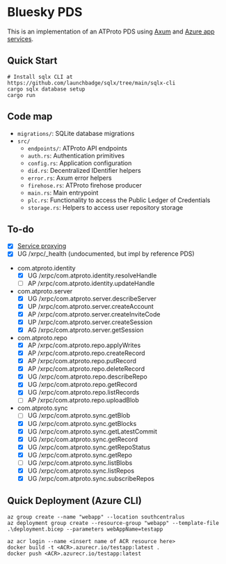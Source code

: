 # Bluesky PDS
This is an implementation of an ATProto PDS using [Axum](https://github.com/tokio-rs/axum) and [Azure app services](https://learn.microsoft.com/en-us/azure/app-service/overview).

## Quick Start
```
# Install sqlx CLI at https://github.com/launchbadge/sqlx/tree/main/sqlx-cli
cargo sqlx database setup
cargo run
```

## Code map
* `migrations/`: SQLite database migrations
* `src/`
  * `endpoints/`: ATProto API endpoints
  * `auth.rs`: Authentication primitives
  * `config.rs`: Application configuration
  * `did.rs`: Decentralized IDentifier helpers
  * `error.rs`: Axum error helpers
  * `firehose.rs`: ATProto firehose producer
  * `main.rs`: Main entrypoint
  * `plc.rs`: Functionality to access the Public Ledger of Credentials
  * `storage.rs`: Helpers to access user repository storage

## To-do
- [X] [Service proxying](https://atproto.com/specs/xrpc#service-proxying)
- [X] UG /xrpc/_health (undocumented, but impl by reference PDS)
- com.atproto.identity
    - [X] UG /xrpc/com.atproto.identity.resolveHandle
    - [ ] AP /xrpc/com.atproto.identity.updateHandle
- com.atproto.server
    - [X] UG /xrpc/com.atproto.server.describeServer
    - [X] UP /xrpc/com.atproto.server.createAccount
    - [X] AP /xrpc/com.atproto.server.createInviteCode
    - [X] UP /xrpc/com.atproto.server.createSession
    - [X] AG /xrpc/com.atproto.server.getSession
- com.atproto.repo
    - [X] AP /xrpc/com.atproto.repo.applyWrites
    - [X] AP /xrpc/com.atproto.repo.createRecord
    - [X] AP /xrpc/com.atproto.repo.putRecord
    - [X] AP /xrpc/com.atproto.repo.deleteRecord
    - [X] UG /xrpc/com.atproto.repo.describeRepo
    - [X] UG /xrpc/com.atproto.repo.getRecord
    - [X] UG /xrpc/com.atproto.repo.listRecords
    - [ ] AP /xrpc/com.atproto.repo.uploadBlob
- com.atproto.sync
    - [ ] UG /xrpc/com.atproto.sync.getBlob
    - [X] UG /xrpc/com.atproto.sync.getBlocks
    - [X] UG /xrpc/com.atproto.sync.getLatestCommit
    - [X] UG /xrpc/com.atproto.sync.getRecord
    - [X] UG /xrpc/com.atproto.sync.getRepoStatus
    - [X] UG /xrpc/com.atproto.sync.getRepo
    - [ ] UG /xrpc/com.atproto.sync.listBlobs
    - [X] UG /xrpc/com.atproto.sync.listRepos
    - [X] UG /xrpc/com.atproto.sync.subscribeRepos

## Quick Deployment (Azure CLI)
```
az group create --name "webapp" --location southcentralus
az deployment group create --resource-group "webapp" --template-file .\deployment.bicep --parameters webAppName=testapp

az acr login --name <insert name of ACR resource here>
docker build -t <ACR>.azurecr.io/testapp:latest .
docker push <ACR>.azurecr.io/testapp:latest
```
